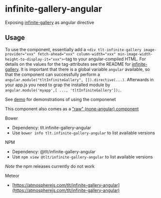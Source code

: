 # infinite-gallery-angular

Exposing [infinite-gallery](https://github.com/TeletronicsDotAe/infinite-gallery) as angular directive

## Usage

To use the component, essentially add a `<div tlt-infinite-gallery image-provider="xxx" fetch-ahead="xxx" column-width="xxx" min-image-width-height-to-display-it="xxx">`-tag to your angular-compiled HTML. For details on the values for the tag-attributes see the README for [infinite-gallery](https://github.com/TeletronicsDotAe/infinite-gallery). It is important that there is a global variable `angular` available, so that the component can successfully perform a `angular.module("tltInfiniteGallery", []).directive(...)`. Afterwards in your app.js you need to grap the installed module by `angular.module('myapp',[ ..., 'tltInfiniteGallery']);`.

See [demo](demo) for demonstrations of using the componenet

This component also comes as a ["raw" (none-angular) component](https://github.com/TeletronicsDotAe/infinite-gallery)

Bower
* Dependency: tlt.infinite-gallery-angular
* Use `bower info tlt.infinite-gallery-angular` to list available versions

NPM
* Dependency: @tlt/infinite-gallery-angular
* Use `npm view @tlt/infinite-gallery-angular` to list available versions

*Note* the npm releases currently do not work

Meteor
* [https://atmospherejs.com/tlt/infinite-gallery-angular](https://atmospherejs.com/tlt/infinite-gallery-angular)

